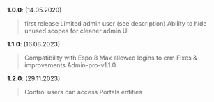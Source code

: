 **1.0.0**: (14.05.2020)
> first release
> Limited admin user (see description)
> Ability to hide unused scopes for cleaner admin UI

**1.1.0**: (16.08.2023)
> Compatibility with Espo 8
> Max allowed logins to crm
> Fixes & improvements
> Admin-pro-v1.1.0

**1.2.0**: (29.11.2023)
>Control users can access Portals entities


